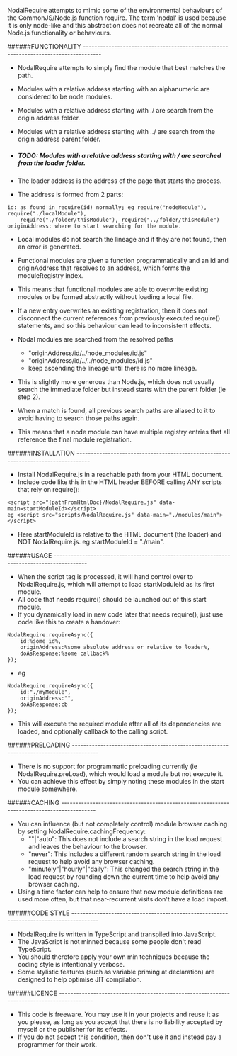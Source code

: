NodalRequire attempts to mimic some of the environmental behaviours of the CommonJS/Node.js function require.
The term 'nodal' is used because it is only node-like and this abstraction does not recreate all of the 
normal Node.js functionality or behaviours.

######FUNCTIONALITY ------------------------------------------------------------------------------------
* NodalRequire attempts to simply find the module that best matches the path.
* Modules with a relative address starting with an alphanumeric are considered to be node modules.
* Modules with a relative address starting with ./ are search from the origin address folder.
* Modules with a relative address starting with ../ are search from the origin address parent folder.
* ##### TODO: Modules with a relative address starting with / are searched from the loader folder. #####

* The loader address is the address of the page that starts the process.
* The address is formed from 2 parts: 
```
id: as found in require(id) normally; eg require("nodeModule"), require("./localModule"), 
	require("./folder/thisModule"), require("../folder/thisModule")
originAddress: where to start searching for the module.
```
* Local modules do not search the lineage and if they are not found, then an error is generated.

* Functional modules are given a function programmatically and an id and originAddress that resolves to an address, which forms the moduleRegistry index.
* This means that functional modules are able to overwrite existing modules or be formed abstractly without loading a local file.
* If a new entry overwrites an existing registration, then it does not disconnect the current references from previously executed require() statements, and so this behaviour can lead to inconsistent effects.

* Nodal modules are searched from the resolved paths 
  * "originAddress/id/../node_modules/id.js"
  * "originAddress/id/../../node_modules/id.js"
  * keep ascending the lineage until there is no more lineage.

* This is slightly more generous than Node.js, which does not usually search the immediate folder but instead starts with the parent folder (ie step 2).
* When a match is found, all previous search paths are aliased to it to avoid having to search those paths again.
* This means that a node module can have multiple registry entries that all reference the final module registration.

######INSTALLATION -----------------------------------------------------------------------------------
* Install NodalRequire.js in a reachable path from your HTML document.
* Include code like this in the HTML header BEFORE calling ANY scripts that rely on require(): 
```
<script src="{pathFromHtmlDoc}/NodalRequire.js" data-main=startModuleId></script>
eg <script src="scripts/NodalRequire.js" data-main="./modules/main"></script>
```
* Here startModuleId is relative to the HTML document (the loader) and NOT NodalRequire.js.
	eg startModuleId = "./main".

######USAGE ------------------------------------------------------------------------------------------
* When the script tag is processed, it will hand control over to NodalRequire.js, which will attempt to load startModuleId as its first module.
* All code that needs require() should be launched out of this start module.
* If you dynamically load in new code later that needs require(), just use code like this to create a handover:
```
NodalRequire.requireAsync({
	id:%some id%,
	originAddress:%some absolute address or relative to loader%,
	doAsResponse:%some callback%
});
```
* eg
```
NodalRequire.requireAsync({
	id:"./myModule",
	originAddress:"",
	doAsResponse:cb
});
```
* This will execute the required module after all of its dependencies are loaded, and optionally callback to the calling script.

######PRELOADING ---------------------------------------------------------------------------------------
* There is no support for programmatic preloading currently (ie NodalRequire.preLoad), which would load a module but not execute it.
* You can achieve this effect by simply noting these modules in the start module somewhere.

######CACHING ------------------------------------------------------------------------------------------
* You can influence (but not completely control) module browser caching by setting NodalRequire.cachingFrequency:
  * ""|"auto": This does not include a search string in the load request and leaves the behaviour to the browser.
  * "never": This includes a different random search string in the load request to help avoid any browser caching.
  * "minutely"|"hourly"|"daily": This changed the search string in the load request by rounding down the current time to help avoid any browser caching.
* Using a time factor can help to ensure that new module definitions are used more often, but that near-recurrent visits don't have a load impost.

######CODE STYLE ---------------------------------------------------------------------------------------
* NodalRequire is written in TypeScript and transpiled into JavaScript.
* The JavaScript is not minned because some people don't read TypeScript.
* You should therefore apply your own min techniques because the coding style is intentionally verbose.
* Some stylistic features (such as variable priming at declaration) are designed to help optimise JIT compilation.

######LICENCE ------------------------------------------------------------------------------------------
* This code is freeware. You may use it in your projects and reuse it as you please, as long as you accept that there is no liability accepted by myself or the publisher for its effects.
* If you do not accept this condition, then don't use it and instead pay a programmer for their work. 
